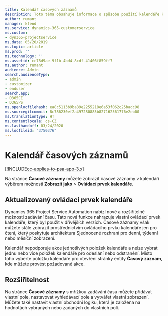 ```yaml
---
title: Kalendář časových záznamů
description: Toto téma obsahuje informace o způsobu použití kalendáře časových záznamů.
author: rumant
manager: kfend
ms.service: dynamics-365-customerservice
ms.custom:
- dyn365-projectservice
ms.date: 05/20/2019
ms.topic: article
ms.prod: ''
ms.technology: ''
ms.assetid: cc78d9ae-9f1b-4bd4-8cdf-41406f859ff7
ms.author: rumant
audience: Admin
search.audienceType:
- admin
- customizer
- enduser
search.app:
- D365CE
- D365PS
ms.openlocfilehash: ea8c5113b9ba89e2255218e6a53f062c25badc98
ms.sourcegitcommit: 8c786230ef2a497280885b827162561776e2eb00
ms.translationtype: HT
ms.contentlocale: cs-CZ
ms.lasthandoff: 03/24/2020
ms.locfileid: "3750376"
---
```

# <a name="time-entry-calendar"></a>Kalendář časových záznamů

[!INCLUDE[cc-applies-to-psa-app-3.x](../includes/cc-applies-to-psa-app-3x.md)]

Na stránce **Časové záznamy** můžete zobrazit časové záznamy v kalendáři výběrem možnosti **Zobrazit jako** \> **Ovládací prvek kalendáře**.

## <a name="updated-calendar-control"></a>Aktualizovaný ovládací prvek kalendáře

Dynamics 365 Project Service Automation nabízí nové a rozšiřitelné možnosti zadávání času. Tato nová funkce nahrazuje vlastní ovládací prvek kalendáře, který byl použit v dřívějších verzích. Časové záznamy však můžete stále zobrazit prostřednictvím ovládacího prvku kalendáře jen pro čtení, který poskytuje architektura Sjednocené rozhraní pro denní, týdenní nebo měsíční zobrazení.

Kalendář nepodporuje akce jednotlivých položek kalendáře a nelze vybrat jednu nebo více položek kalendáře pro odeslání nebo odstranění. Místo toho vyberte položku kalendáře pro otevření stránky entity **Časový záznam**, kde můžete provést požadované akce.

## <a name="extensibility"></a>Rozšiřitelnost

Na stránce **Časové záznamy** s mřížkou zadávání času můžete přidávat vlastní pole, nastavovat vyhledávací pole a vytvářet vlastní zobrazení. Můžete také nastavit vlastní obchodní logiku, která je založena na hodnotách vybraných nebo zadaných do vlastních polí.
